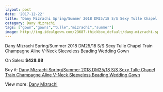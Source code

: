 ```yaml
---
layout: post
date: '2017-12-22'
title: "Dany Mizrachi Spring/Summer 2018 DM25/18 S/S Sexy Tulle Chapel Train Champagne Aline V-Neck Sleeveless Beading Wedding Gown"
category: Dany Mizrachi
tags: ["gown","gowns","tulle","mizrachi","summer"]
image: http://img.idealgown.com/23687-thickbox_default/dany-mizrachi-spring-summer-2018-dm25-18-s-s-sexy-tulle-chapel-train-champagne-aline-v-neck-sleeveless-beading-wedding-gown.jpg
---
```

Dany Mizrachi Spring/Summer 2018 DM25/18 S/S Sexy Tulle Chapel Train Champagne Aline V-Neck Sleeveless Beading Wedding Gown

On Sales: **$428.98**
<a href="https://www.idealgown.com/en/dany-mizrachi/9116-dany-mizrachi-spring-summer-2018-dm25-18-s-s-sexy-tulle-chapel-train-champagne-aline-v-neck-sleeveless-beading-wedding-gown.html"><amp-img layout="responsive" width="600" height="600" src="//img.idealgown.com/23687-thickbox_default/dany-mizrachi-spring-summer-2018-dm25-18-s-s-sexy-tulle-chapel-train-champagne-aline-v-neck-sleeveless-beading-wedding-gown.jpg" alt="Dany Mizrachi Spring/Summer 2018 DM25/18 S/S Sexy Tulle Chapel Train Champagne Aline V-Neck Sleeveless Beading Wedding Gown 0" /></a>
<a href="https://www.idealgown.com/en/dany-mizrachi/9116-dany-mizrachi-spring-summer-2018-dm25-18-s-s-sexy-tulle-chapel-train-champagne-aline-v-neck-sleeveless-beading-wedding-gown.html"><amp-img layout="responsive" width="600" height="600" src="//img.idealgown.com/23691-thickbox_default/dany-mizrachi-spring-summer-2018-dm25-18-s-s-sexy-tulle-chapel-train-champagne-aline-v-neck-sleeveless-beading-wedding-gown.jpg" alt="Dany Mizrachi Spring/Summer 2018 DM25/18 S/S Sexy Tulle Chapel Train Champagne Aline V-Neck Sleeveless Beading Wedding Gown 1" /></a>
<a href="https://www.idealgown.com/en/dany-mizrachi/9116-dany-mizrachi-spring-summer-2018-dm25-18-s-s-sexy-tulle-chapel-train-champagne-aline-v-neck-sleeveless-beading-wedding-gown.html"><amp-img layout="responsive" width="600" height="600" src="//img.idealgown.com/23690-thickbox_default/dany-mizrachi-spring-summer-2018-dm25-18-s-s-sexy-tulle-chapel-train-champagne-aline-v-neck-sleeveless-beading-wedding-gown.jpg" alt="Dany Mizrachi Spring/Summer 2018 DM25/18 S/S Sexy Tulle Chapel Train Champagne Aline V-Neck Sleeveless Beading Wedding Gown 2" /></a>
<a href="https://www.idealgown.com/en/dany-mizrachi/9116-dany-mizrachi-spring-summer-2018-dm25-18-s-s-sexy-tulle-chapel-train-champagne-aline-v-neck-sleeveless-beading-wedding-gown.html"><amp-img layout="responsive" width="600" height="600" src="//img.idealgown.com/23689-thickbox_default/dany-mizrachi-spring-summer-2018-dm25-18-s-s-sexy-tulle-chapel-train-champagne-aline-v-neck-sleeveless-beading-wedding-gown.jpg" alt="Dany Mizrachi Spring/Summer 2018 DM25/18 S/S Sexy Tulle Chapel Train Champagne Aline V-Neck Sleeveless Beading Wedding Gown 3" /></a>
<a href="https://www.idealgown.com/en/dany-mizrachi/9116-dany-mizrachi-spring-summer-2018-dm25-18-s-s-sexy-tulle-chapel-train-champagne-aline-v-neck-sleeveless-beading-wedding-gown.html"><amp-img layout="responsive" width="600" height="600" src="//img.idealgown.com/23688-thickbox_default/dany-mizrachi-spring-summer-2018-dm25-18-s-s-sexy-tulle-chapel-train-champagne-aline-v-neck-sleeveless-beading-wedding-gown.jpg" alt="Dany Mizrachi Spring/Summer 2018 DM25/18 S/S Sexy Tulle Chapel Train Champagne Aline V-Neck Sleeveless Beading Wedding Gown 4" /></a>

Buy it: [Dany Mizrachi Spring/Summer 2018 DM25/18 S/S Sexy Tulle Chapel Train Champagne Aline V-Neck Sleeveless Beading Wedding Gown](https://www.idealgown.com/en/dany-mizrachi/9116-dany-mizrachi-spring-summer-2018-dm25-18-s-s-sexy-tulle-chapel-train-champagne-aline-v-neck-sleeveless-beading-wedding-gown.html "Dany Mizrachi Spring/Summer 2018 DM25/18 S/S Sexy Tulle Chapel Train Champagne Aline V-Neck Sleeveless Beading Wedding Gown")

View more: [Dany Mizrachi](https://www.idealgown.com/en/109-dany-mizrachi "Dany Mizrachi")
